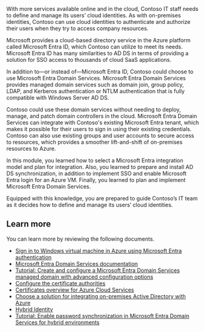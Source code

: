 

With more services available online and in the cloud, Contoso IT staff needs to define and manage its users’ cloud identities. As with on-premises identities, Contoso can use cloud identities to authenticate and authorize their users when they try to access company resources. 

Microsoft provides a cloud-based directory service in the Azure platform called Microsoft Entra ID, which Contoso can utilize to meet its needs. Microsoft Entra ID has many similarities to AD DS in terms of providing a solution for SSO access to thousands of cloud SaaS applications. 

In addition to—or instead of—Microsoft Entra ID, Contoso could choose to use Microsoft Entra Domain Services. Microsoft Entra Domain Services provides managed domain services such as domain join, group policy, LDAP, and Kerberos authentication or NTLM authentication that is fully compatible with Windows Server AD DS. 

Contoso could use these domain services without needing to deploy, manage, and patch domain controllers in the cloud. Microsoft Entra Domain Services can integrate with Contoso's existing Microsoft Entra tenant, which makes it possible for their users to sign in using their existing credentials. Contoso can also use existing groups and user accounts to secure access to resources, which provides a smoother lift-and-shift of on-premises resources to Azure. 

In this module, you learned how to select a Microsoft Entra integration model and plan for integration. Also, you learned to prepare and install AD DS synchronization, in addition to implement SSO and enable Microsoft Entra login for an Azure VM. Finally, you learned to plan and implement Microsoft Entra Domain Services. 

Equipped with this knowledge, you are prepared to guide Contoso’s IT team as it decides how to define and manage its users’ cloud identities.


## Learn more

You can learn more by reviewing the following documents.

- [Sign in to Windows virtual machine in Azure using Microsoft Entra authentication](https://aka.ms/vm-sign-in-azure-ad-windows?azure-portal=true)
- [Microsoft Entra Domain Services documentation](https://aka.ms/active-directory-domain-services?azure-portal=true)
- [Tutorial: Create and configure a Microsoft Entra Domain Services managed domain with advanced configuration options](https://aka.ms/tutorial-create-instance-advanced?azure-portal=true)
- [Configure the certificate authorities](https://aka.ms/step-2-configure-certificate-authorities?azure-portal=true)
- [Certificates overview for Azure Cloud Services](https://aka.ms/cloud-services-certs-create?azure-portal=true)
- [Choose a solution for integrating on-premises Active Directory with Azure](https://aka.ms/reference-architectures-identity?azure-portal=true)
- [Hybrid Identity](https://aka.ms/hybrid-identity?azure-portal=true)
- [Tutorial: Enable password synchronization in Microsoft Entra Domain Services for hybrid environments](https://aka.ms/configure-password-hash-sync?azure-portal=true)
